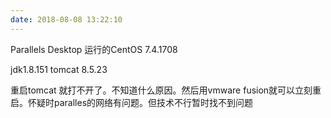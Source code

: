 ```yaml
---
date: 2018-08-08 13:22:10
---
```


Parallels Desktop 运行的CentOS 7.4.1708

jdk1.8.151
tomcat 8.5.23

重启tomcat 就打不开了。不知道什么原因。然后用vmware fusion就可以立刻重启。怀疑时paralles的网络有问题。但技术不行暂时找不到问题